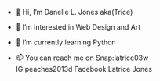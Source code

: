 - 👋 Hi, I’m Danelle L. Jones aka(Trice)
- 👀 I’m interested in Web Design and Art 
- 🌱 I’m currently learning Python
  
- 📫 You can reach me  on
 Snap:latrice03w  
  IG:peaches2013d 
 Facebook:Latrice Jones

<!---
Danelle12/Danelle12 is a ✨ special ✨ repository because its `README.md` (this file) appears on your GitHub profile.
You can click the Preview link to take a look at your changes.
---> 
